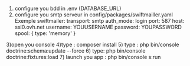 1) configure you bdd in .env (DATABASE_URL)
2) configure you smtp serveur in config/packages/swiftmailler.yaml
Exemple 
swiftmailer:
    transport: smtp
    auth_mode: login
    port: 587
    host: ssl0.ovh.net
    username: YOUUSERNAME
    password: YOUPASSWORD
    spool: { type: 'memory' }

3)open you console
4)type : composer install
5) type : php bin/console doctrine:schema:update --force
6) type: php bin/console doctrine:fixtures:load
7) launch you app : php bin/console s:run
